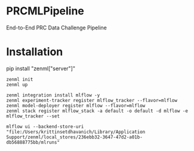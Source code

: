 # PRCMLPipeline
End-to-End PRC Data Challenge Pipeline


# Installation
pip install "zenml["server"]"

```angular2html
zenml init
zenml up
```
```angular2html
zenml integration install mlflow -y
zenml experiment-tracker register mlflow_tracker --flavor=mlflow
zenml model-deployer register mlflow --flavor=mlflow
zenml stack register mlflow_stack -a default -o default -d mlflow -e mlflow_tracker --set
```
```angular2html
mlflow ui --backend-store-uri "file:/Users/krittinsetdhavanich/Library/Application Support/zenml/local_stores/236ebb32-3647-47d2-a01b-db56888775bb/mlruns"
```
